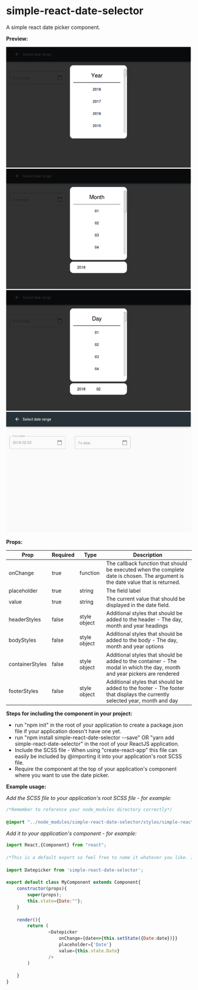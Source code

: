# simple-react-date-selector

A simple react date picker component.

**Preview:**

![Year](screenshots/year.png)
![Month](screenshots/month.png)
![Day](screenshots/day.png)
![Selected](screenshots/selected.png)

**Props:**

|Prop|Required|Type|Description|
|---------|---------|---------|---------|
|onChange|true|function|The callback function that should be executed when the complete date is chosen. The argument is the date value that is returned.|
|placeholder|true|string|The field label|
|value|true|string|The current value that should be displayed in the date field.|
|headerStyles|false|style object|Additional styles that should be added to the header - The day, month and year headings|
|bodyStyles|false|style object|Additional styles that should be added to the body -  The day, month and year options|
|containerStyles|false|style object|Additional styles that should be added to the container - The modal in which the day, month and year pickers are rendered|
|footerStyles|false|style object|Additional styles that should be added to the footer - The footer that displays the currently selected year, month and day|

**Steps for including the component in your project:**

- run "npm init" in the root of your application to create a package.json file if your application doesn't have one yet.
- run "npm install simple-react-date-selector --save" OR "yarn add simple-react-date-selector" in the root of your ReactJS application.
- Include the SCSS file - When using "create-react-app" this file can easily be included by @importing it into your application's root SCSS file.
- Require the component at the top of your application's component where you want to use the date picker.

**Example usage:**

*Add the SCSS file to your application's root SCSS file - for example:*

```css
/*Remember to reference your node_modules directory correctly*/

@import "../node_modules/simple-react-date-selector/styles/simple-react-date-selector";
```

*Add it to your application's component - for example:*

```javascript
import React,{Component} from "react";

/*This is a default export so feel free to name it whatever you like. It doesn't have to be Datepicker */

import Datepicker from 'simple-react-date-selector';

export default class MyComponent extends Component{
    constructor(props){
        super(props);
        this.state={Date:""};
    }

    render(){
        return (
                <Datepicker  
                    onChange={date=>{this.setState({Date:date})}}
                    placeholder={'Date'}
                    value={this.state.Date}
                />
        )

    }
}
```